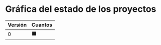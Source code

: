 # Gráfica del estado de los proyectos


| Versión | Cuantos               |
|---------|-----------------------|
| 0 | ⬛|

